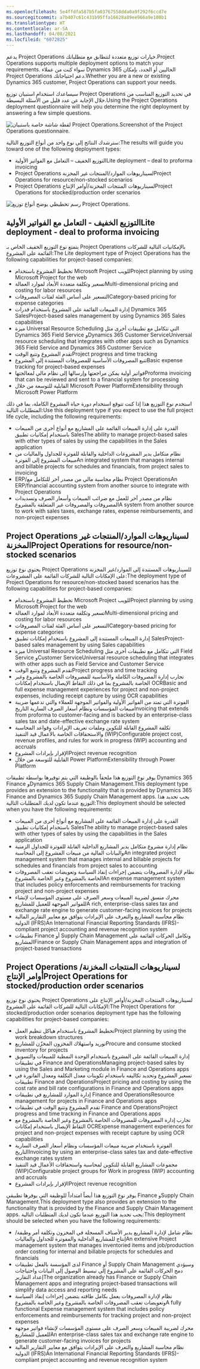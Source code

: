 ```yaml
---
ms.openlocfilehash: 5e4ffdfa587b5fa03767558dda0a9f292f6ccd7e
ms.sourcegitcommit: a7b407c61c431b95ffa16628a89ee966a9e108b1
ms.translationtype: HT
ms.contentlocale: ar-SA
ms.lasthandoff: 04/08/2021
ms.locfileid: "6072825"
---
```

<span data-ttu-id="2a905-101">يدعم Project Operations خيارات توزيع متعددة لتتطابق مع متطلباتك.</span><span class="sxs-lookup"><span data-stu-id="2a905-101">Project Operations supports multiple deployment options to match your requirements.</span></span> <span data-ttu-id="2a905-102">سواء كنت من عملاء Dynamics 365 الحاليين أو الجدد، بإمكان Project Operations دعم احتياجاتك.</span><span class="sxs-lookup"><span data-stu-id="2a905-102">Whether you are a new or existing Dynamics 365 customer, Project Operations can support your needs.</span></span>

<span data-ttu-id="2a905-103">سيساعدك استخدام استبيان توزيع Project Operations في تحديد التوزيع المناسب من خلال الإجابة عن عدد قليل من الأسئلة البسيطة.</span><span class="sxs-lookup"><span data-stu-id="2a905-103">Using the Project Operations deployment questionnaire will help you determine the right deployment by answering a few simple questions.</span></span>

![ <span data-ttu-id="2a905-104">لقطة شاشة خاصة باستبيان Project Operations.</span><span class="sxs-lookup"><span data-stu-id="2a905-104">Screenshot of the Project Operations questionnaire.</span></span>](../media/project-operations-questionnaire-ss.png)

<span data-ttu-id="2a905-105">سترشدك النتائج إلى نوع واحد من أنواع التوزيع التالية:</span><span class="sxs-lookup"><span data-stu-id="2a905-105">The results will guide you toward one of the following deployment types:</span></span>

- <span data-ttu-id="2a905-106">التوزيع الخفيف – التعامل مع الفواتير الأولية</span><span class="sxs-lookup"><span data-stu-id="2a905-106">Lite deployment – deal to proforma invoicing</span></span>
- <span data-ttu-id="2a905-107">Project Operations لسيناريوهات الموارد/المنتجات غير المخزنة</span><span class="sxs-lookup"><span data-stu-id="2a905-107">Project Operations for resource/non-stocked scenarios</span></span>
- <span data-ttu-id="2a905-108">Project Operations لسيناريوهات المنتجات المخزنة/أوامر الإنتاج</span><span class="sxs-lookup"><span data-stu-id="2a905-108">Project Operations for stocked/production order scenarios</span></span>

![رسم تخطيطي يوضح أنواع توزيع Project Operations.](../media/deployment-types.png)

## <a name="lite-deployment---deal-to-proforma-invoicing"></a><span data-ttu-id="2a905-110">التوزيع الخفيف - التعامل مع الفواتير الأولية</span><span class="sxs-lookup"><span data-stu-id="2a905-110">Lite deployment - deal to proforma invoicing</span></span>
<span data-ttu-id="2a905-111">يتمتع نوع التوزيع الخفيف الخاص بـ Project Operations بالإمكانيات التالية للشركات القائمة على المشروع:</span><span class="sxs-lookup"><span data-stu-id="2a905-111">The Lite deployment type of Project Operations has the following capabilities for project-based companies:</span></span>

- <span data-ttu-id="2a905-112">تخطيط المشروع باستخدام Microsoft Project للويب</span><span class="sxs-lookup"><span data-stu-id="2a905-112">Project planning by using Microsoft Project for the web</span></span>
- <span data-ttu-id="2a905-113">تسعير وتكلفة متعددة الأبعاد لموارد العمالة</span><span class="sxs-lookup"><span data-stu-id="2a905-113">Multi-dimensional pricing and costing for labor resources</span></span>
- <span data-ttu-id="2a905-114">التسعير على أساس الفئة لفئات المصروفات</span><span class="sxs-lookup"><span data-stu-id="2a905-114">Category-based pricing for expense categories</span></span>
- <span data-ttu-id="2a905-115">إدارة المبيعات القائمة على المشروع باستخدام قدرات Dynamics 365 Sales</span><span class="sxs-lookup"><span data-stu-id="2a905-115">Project-based sales management by using Dynamics 365 Sales capabilities</span></span>
- <span data-ttu-id="2a905-116">ميزة Universal Resource Scheduling التي تتكامل مع تطبيقات أخرى مثل Dynamics 365 Field Service وDynamics 365 Customer Service</span><span class="sxs-lookup"><span data-stu-id="2a905-116">Universal resource scheduling that integrates with other apps such as Dynamics 365 Field Service and Dynamics 365 Customer Service</span></span>
- <span data-ttu-id="2a905-117">تقدم المشروع وتتبع الوقت</span><span class="sxs-lookup"><span data-stu-id="2a905-117">Project progress and time tracking</span></span>
- <span data-ttu-id="2a905-118">تتبع المصروفات الأساسية للمصروفات المستندة إلى المشروع</span><span class="sxs-lookup"><span data-stu-id="2a905-118">Basic expense tracking for project-based expenses</span></span>
- <span data-ttu-id="2a905-119">فواتير أولية يمكن مراجعتها وإرسالها إلى نظام مالي لمعالجتها</span><span class="sxs-lookup"><span data-stu-id="2a905-119">Proforma invoicing that can be reviewed and sent to a financial system for processing</span></span>
- <span data-ttu-id="2a905-120">القابلية للتوسعة من خلال Microsoft Power Platform</span><span class="sxs-lookup"><span data-stu-id="2a905-120">Extensibility through Microsoft Power Platform</span></span>

<span data-ttu-id="2a905-121">استخدم نوع التوزيع هذا إذا كنت تتوقع استخدام دورة حياة المشروع الكاملة، بما في ذلك المتطلبات التالية:</span><span class="sxs-lookup"><span data-stu-id="2a905-121">Use this deployment type if you expect to use the full project life cycle, including the following requirements:</span></span>

- <span data-ttu-id="2a905-122">القدرة على إدارة المبيعات القائمة على المشاريع مع أنواع أخرى من المبيعات باستخدام إمكانيات تطبيق Sales</span><span class="sxs-lookup"><span data-stu-id="2a905-122">The ability to manage project-based sales with other types of sales by using the capabilities in the Sales application</span></span>
- <span data-ttu-id="2a905-123">نظام متكامل يدير المشروعات الداخلية والقابلة للفوترة للجداول والماليات من مبيعات المشروع إلى الفوترة</span><span class="sxs-lookup"><span data-stu-id="2a905-123">An integrated system that manages internal and billable projects for schedules and financials, from project sales to invoicing</span></span>
- <span data-ttu-id="2a905-124">ERP/نظام محاسبة مالي من مصدر آخر للتكامل مع Project Operations</span><span class="sxs-lookup"><span data-stu-id="2a905-124">An ERP/financial accounting system from another source to integrate with Project Operations</span></span>
- <span data-ttu-id="2a905-125">نظام من مصدر آخر للعمل مع ضرائب المبيعات وأسعار الصرف وتسديدات المصروفات والمصروفات غير المتعلقة بالمشروع</span><span class="sxs-lookup"><span data-stu-id="2a905-125">A system from another source to work with sales taxes, exchange rates, expense reimbursements, and non-project expenses</span></span>


## <a name="project-operations-for-resourcenon-stocked-scenarios"></a><span data-ttu-id="2a905-126">Project Operations لسيناريوهات الموارد/المنتجات غير المخزنة</span><span class="sxs-lookup"><span data-stu-id="2a905-126">Project Operations for resource/non-stocked scenarios</span></span>
<span data-ttu-id="2a905-127">يحتوي نوع توزيع Project Operations للسيناريوهات المستندة إلى الموارد/غير المخزنة على الإمكانات التالية للشركات القائمة على المشروعات:</span><span class="sxs-lookup"><span data-stu-id="2a905-127">The deployment type of Project Operations for resource/non-stocked based scenarios has the following capabilities for project-based companies:</span></span>

- <span data-ttu-id="2a905-128">تخطيط المشروع باستخدام Microsoft Project للويب</span><span class="sxs-lookup"><span data-stu-id="2a905-128">Project planning by using Microsoft Project for the web</span></span>
- <span data-ttu-id="2a905-129">تسعير وتكلفة متعددة الأبعاد لموارد العمالة</span><span class="sxs-lookup"><span data-stu-id="2a905-129">Multi-dimensional pricing and costing for labor resources</span></span>
- <span data-ttu-id="2a905-130">التسعير على أساس الفئة لفئات المصروفات</span><span class="sxs-lookup"><span data-stu-id="2a905-130">Category-based pricing for expense categories</span></span>
- <span data-ttu-id="2a905-131">إدارة المبيعات المستندة إلى المشروع باستخدام إمكانات تطبيق Sales</span><span class="sxs-lookup"><span data-stu-id="2a905-131">Project-based sales management by using Sales capabilities</span></span>
- <span data-ttu-id="2a905-132">ميزة Universal Resource Scheduling التي تتكامل مع تطبيقات أخرى مثل Field Service وCustomer Service</span><span class="sxs-lookup"><span data-stu-id="2a905-132">Universal resource scheduling that integrates with other apps such as Field Service and Customer Service</span></span>
- <span data-ttu-id="2a905-133">تقدم المشروع وتتبع الوقت</span><span class="sxs-lookup"><span data-stu-id="2a905-133">Project progress and time tracking</span></span>
- <span data-ttu-id="2a905-134">تجارب إدارة المصروفات الكاملة والأساسية للمصروفات الخاصة بالمشروع وغير الخاصة بالمشروع بما في ذلك التقاط الإيصال باستخدام إمكانات OCR</span><span class="sxs-lookup"><span data-stu-id="2a905-134">Basic and full expense management experiences for project and non-project expenses, including receipt capture by using OCR capabilities</span></span>
- <span data-ttu-id="2a905-135">الفوترة التي تمتد من الفواتير الأولية والفواتير الموجهة للعملاء والتي تدعمها ضريبة مبيعات المؤسسات ونظام أسعار الصرف السارية التاريخ</span><span class="sxs-lookup"><span data-stu-id="2a905-135">Invoicing that extends from proforma to customer-facing and is backed by an enterprise-class sales tax and date-effective exchange rate system</span></span>
- <span data-ttu-id="2a905-136">تكلفة المشروع القابلة للتكوين وملفات تعريف الإيرادات وقواعد المحاسبة والاستحقاقات الخاصة بالأعمال قيد التنفيذ (WIP)</span><span class="sxs-lookup"><span data-stu-id="2a905-136">Configurable project cost, revenue profiles, and rules for work in progress (WIP) accounting and accruals</span></span>
- <span data-ttu-id="2a905-137">الإقرار بإيرادات المشروع</span><span class="sxs-lookup"><span data-stu-id="2a905-137">Project revenue recognition</span></span>
- <span data-ttu-id="2a905-138">القابلية للتوسعة من خلال Power Platform</span><span class="sxs-lookup"><span data-stu-id="2a905-138">Extensibility through Power Platform</span></span>

<span data-ttu-id="2a905-139">يوفر نوع التوزيع هذا ملحقاً بالوظيفة التي يتم توفيرها بواسطة تطبيقات Dynamics 365 Finance وDynamics 365 Supply Chain Management.</span><span class="sxs-lookup"><span data-stu-id="2a905-139">This deployment type provides an extension to the functionality that is provided by Dynamics 365 Finance and Dynamics 365 Supply Chain Management apps.</span></span> <span data-ttu-id="2a905-140">يجب تحديد هذا التوزيع عندما تكون لديك المتطلبات التالية:</span><span class="sxs-lookup"><span data-stu-id="2a905-140">This deployment should be selected when you have the following requirements:</span></span>

- <span data-ttu-id="2a905-141">القدرة على إدارة المبيعات القائمة على المشاريع مع أنواع أخرى من المبيعات باستخدام إمكانيات تطبيق Sales</span><span class="sxs-lookup"><span data-stu-id="2a905-141">The ability to manage project-based sales with other types of sales by using the capabilities in the Sales application</span></span>
- <span data-ttu-id="2a905-142">نظام إدارة مشروع متكامل يدير المشاريع الداخلية القابلة للفوترة للجداول الزمنية والبيانات المالية من مبيعات المشروع إلى المحاسبة</span><span class="sxs-lookup"><span data-stu-id="2a905-142">An integrated project management system that manages internal and billable projects for schedules and financials from project sales to accounting</span></span>
- <span data-ttu-id="2a905-143">نظام لإدارة المصروفات يتضمن إجراءات إنفاذ السياسة وتعويضات تعقب المصروفات الخاصة بالمشروع وغير الخاصة بالمشروع</span><span class="sxs-lookup"><span data-stu-id="2a905-143">An expense management system that includes policy enforcements and reimbursements for tracking project and non-project expenses</span></span>
- <span data-ttu-id="2a905-144">محرك منسق لضريبة المبيعات وسعر الصرف على مستوى المؤسسات لإنشاء للفواتير الموجهة للعميل للمشاريع</span><span class="sxs-lookup"><span data-stu-id="2a905-144">A rich, enterprise-class sales tax and exchange rate engine to generate customer-facing invoices for projects</span></span>
- <span data-ttu-id="2a905-145">نظام محاسبة المشاريع والتعرف على الإيرادات يتوافق مع معايير التقارير المالية الدولية (IFRS)</span><span class="sxs-lookup"><span data-stu-id="2a905-145">An International Financial Reporting Standards (IFRS)-compliant project accounting and revenue recognition system</span></span>
- <span data-ttu-id="2a905-146">تطبيقات Finance أو Supply Chain Management وتكامل الحركات القائمة على المشاريع</span><span class="sxs-lookup"><span data-stu-id="2a905-146">Finance or Supply Chain Management apps and integration of project-based transactions</span></span>


## <a name="project-operations-for-stockedproduction-order-scenarios"></a><span data-ttu-id="2a905-147">Project Operations لسيناريوهات المنتجات المخزنة/أوامر الإنتاج</span><span class="sxs-lookup"><span data-stu-id="2a905-147">Project Operations for stocked/production order scenarios</span></span>
<span data-ttu-id="2a905-148">يحتوي نوع توزيع Project Operations لسيناريوهات المنتجات المخزنة/أوامر الإنتاج‬ على الإمكانات التالية للشركات القائمة على المشروع:</span><span class="sxs-lookup"><span data-stu-id="2a905-148">The Project Operations for stocked/production order scenarios deployment type has the following capabilities for project-based companies:</span></span>

- <span data-ttu-id="2a905-149">تخطيط المشروع باستخدام هياكل تنظيم العمل</span><span class="sxs-lookup"><span data-stu-id="2a905-149">Project planning by using the work breakdown structures</span></span>
- <span data-ttu-id="2a905-150">توريد واستهلاك المخزون المخزّن للمشاريع</span><span class="sxs-lookup"><span data-stu-id="2a905-150">Procure and consume stocked inventory for projects</span></span>
- <span data-ttu-id="2a905-151">إدارة المبيعات القائمة على المشروع باستخدام الوحدة النمطية للمبيعات والتسويق في تطبيقات Finance and Operations</span><span class="sxs-lookup"><span data-stu-id="2a905-151">Managing project-based sales by using the Sales and Marketing module in Finance and Operations apps</span></span>
- <span data-ttu-id="2a905-152">تسعير المشروع وتحديد تكاليفه باستخدام تكوينات معدل التكلفة ومعدل الفاتورة في تطبيقات Finance and Operations</span><span class="sxs-lookup"><span data-stu-id="2a905-152">Project pricing and costing by using the cost rate and bill rate configurations in Finance and Operations apps</span></span>
- <span data-ttu-id="2a905-153">إدارة الموارد للمشاريع في تطبيقات Finance and Operations</span><span class="sxs-lookup"><span data-stu-id="2a905-153">Resource management for projects in Finance and Operations apps</span></span>
- <span data-ttu-id="2a905-154">تقدم المشروع وتتبع الوقت في تطبيقات Finance and Operations</span><span class="sxs-lookup"><span data-stu-id="2a905-154">Project progress and time tracking in Finance and Operations apps</span></span>
- <span data-ttu-id="2a905-155">تجارب إدارة المصروفات للمصروفات الخاصة بالمشروع وغير الخاصة بالمشروع مع التقاط الإيصال باستخدام إمكانات OCR</span><span class="sxs-lookup"><span data-stu-id="2a905-155">Expense management experiences for project and non-project expenses with receipt capture by using OCR capabilities</span></span>
- <span data-ttu-id="2a905-156">الفوترة باستخدام ضريبة مبيعات المؤسسات ونظام أسعار الصرف السارية التاريخ</span><span class="sxs-lookup"><span data-stu-id="2a905-156">Invoicing by using an enterprise-class sales tax and date-effective exchange rates system</span></span>
- <span data-ttu-id="2a905-157">مجموعات المشاريع القابلة للتكوين لمحاسبة واستحقاقات الأعمال قيد التنفيذ (WIP)</span><span class="sxs-lookup"><span data-stu-id="2a905-157">Configurable project groups for Work in progress (WIP) accounting and accruals</span></span>
- <span data-ttu-id="2a905-158">الإقرار بإيرادات المشروع</span><span class="sxs-lookup"><span data-stu-id="2a905-158">Project revenue recognition</span></span>

<span data-ttu-id="2a905-159">يوفر نوع التوزيع هذا أيضاً امتداداً للوظيفة التي يوفرها تطبيقي Finance وSupply Chain Management.</span><span class="sxs-lookup"><span data-stu-id="2a905-159">This deployment type also provides an extension to the functionality that is provided by the Finance and Supply Chain Management apps.</span></span> <span data-ttu-id="2a905-160">يجب تحديد هذا التوزيع عندما تكون لديك المتطلبات التالية:</span><span class="sxs-lookup"><span data-stu-id="2a905-160">This deployment should be selected when you have the following requirements:</span></span>

- <span data-ttu-id="2a905-161">نظام شامل لإدارة المشاريع يدير الأصناف المسجلة في المخزون وتكلفة أمر وظيفة/إنتاج للمشاريع الداخلية والمفوترة للجداول والماليات</span><span class="sxs-lookup"><span data-stu-id="2a905-161">An extensive Project management system that manages inventoried items and job/production order costing for internal and billable projects for schedules and financials</span></span>
- <span data-ttu-id="2a905-162">لدى المؤسسة بالفعل تطبيقات Finance أو Supply Chain Management وسيؤدي دمج الحركات القائمة على المشروع إلى تبسيط الوصول إلى البيانات واحتياجات إعداد التقارير</span><span class="sxs-lookup"><span data-stu-id="2a905-162">The organization already has Finance or Supply Chain Management apps and integrating project-based transactions will simplify data access and reporting needs</span></span>
- <span data-ttu-id="2a905-163">نظام لإدارة المصروفات يعمل بكامل طاقته يتضمن إجراءات إنفاذ السياسة وتعويضات تعقب المصروفات الخاصة بالمشروع وغير الخاصة بالمشروع</span><span class="sxs-lookup"><span data-stu-id="2a905-163">A fully functional Expense management system that includes policy enforcements and reimbursements for tracking project and non-project expenses</span></span>
- <span data-ttu-id="2a905-164">محرك لضريبة المبيعات وسعر الصرف على مستوى المؤسسات لإنشاء فواتير موجهة للعميل للمشاريع</span><span class="sxs-lookup"><span data-stu-id="2a905-164">An enterprise-class sales tax and exchange rate engine to generate customer-facing invoices for projects</span></span>
- <span data-ttu-id="2a905-165">نظام محاسبة المشاريع والتعرف على الإيرادات يتوافق مع معايير التقارير المالية الدولية (IFRS)</span><span class="sxs-lookup"><span data-stu-id="2a905-165">An International Financial Reporting Standards (IFRS)-compliant project accounting and revenue recognition system</span></span>


